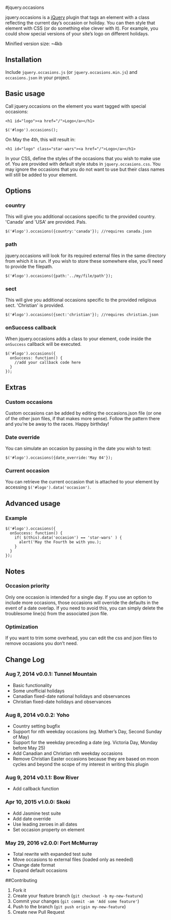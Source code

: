 #jquery.occasions

jquery.occasions is a [jQuery](http://www.jquery.com/) plugin that tags an element with a class reflecting the current day’s occasion or holiday. You can then style that element with CSS (or do something else clever with it). For example, you could show special versions of your site’s logo on different holidays.

Minified version size: ~4kb

## Installation

Include `jquery.occasions.js` (or `jquery.occasions.min.js`) and `occasions.json` in your project.

## Basic usage

Call jquery.occasions on the element you want tagged with special occasions:

```
<h1 id="logo"><a href="/">Logo</a></h1>
```
```
$('#logo').occasions();
```

On May the 4th, this will result in:

```
<h1 id="logo" class="star-wars"><a href="/">Logo</a></h1>
```

In your CSS, define the styles of the occasions that you wish to make use of. You are provided with default style stubs in `jquery.occasions.css`. You may ignore the occasions that you do not want to use but their class names will still be added to your element.

## Options

### country

This will give you additional occasions specific to the provided country. 'Canada' and 'USA' are provided. Pals.

```
$('#logo').occasions({country:'canada'}); //requires canada.json
```

### path

jquery.occasions will look for its required external files in the same directory from which it is run. If you wish to store these somewhere else, you’ll need to provide the filepath.

```
$('#logo').occasions({path:'../my/file/path'});
```

### sect

This will give you additional occasions specific to the provided religious sect. 'Christian' is provided.

```
$('#logo').occasions({sect:'christian'}); //requires christian.json
```

### onSuccess callback

When jquery.occasions adds a class to your element, code inside the `onSuccess` callback will be executed.

```
$('#logo').occasions({
  onSuccess: function() {
    //add your callback code here
  }
});
```

## Extras

### Custom occasions

Custom occasions can be added by editing the occasions.json file (or one of the other json files, if
that makes more sense). Follow the pattern there and you’re be away to the races. Happy birthday!

### Date override

You can simulate an occasion by passing in the date you wish to test:

```
$('#logo').occasions({date_override:'May 04'});
```

### Current occasion

You can retrieve the current occasion that is attached to your element by accessing `$('#logo').data('occasion')`.

## Advanced usage

### Example
```
$('#logo').occasions({
  onSuccess: function() {
    if( $(this).data('occasion') == 'star-wars' ) {
      alert('May the Fourth be with you.);
    }
  }
});
```

## Notes

### Occasion priority

Only one occasion is intended for a single day. If you use an option to include more occasions,
those occasions will override the defaults in the event of a date overlap. If you need to avoid
this, you can simply delete the troublesome line(s) from the associated json file.

### Optimization

If you want to trim some overhead, you can edit the css and json files to remove occasions you don’t
need.

## Change Log

### Aug 7, 2014 v0.0.1: Tunnel Mountain

* Basic functionality
* Some unofficial holidays
* Canadian fixed-date national holidays and observances
* Christian fixed-date holidays and observances

### Aug 8, 2014 v0.0.2: Yoho

* Country setting bugfix
* Support for nth weekday occasions (eg. Mother’s Day, Second Sunday of May)
* Support for the weekday preceding a date (eg. Victoria Day, Monday before May 25)
* Add Canadian and Christian nth weekday occasions
* Remove Christian Easter occasions because they are based on moon cycles and beyond the scope of my interest in writing this plugin

### Aug 9, 2014 v0.1.1: Bow River

* Add callback function

### Apr 10, 2015 v1.0.0: Skoki

* Add Jasmine test suite
* Add date override
* Use leading zeroes in all dates
* Set occasion property on element

### May 29, 2016 v2.0.0: Fort McMurray

* Total rewrite with expanded test suite
* Move occasions to external files (loaded only as needed)
* Change date format
* Expand default occasions

##Contributing

1. Fork it
2. Create your feature branch (`git checkout -b my-new-feature`)
3. Commit your changes (`git commit -am 'Add some feature'`)
4. Push to the branch (`git push origin my-new-feature`)
5. Create new Pull Request
